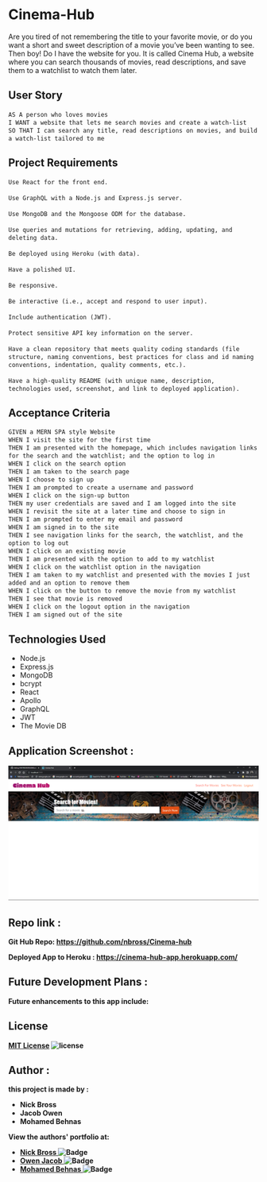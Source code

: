 # Cinema-Hub
Are you tired of not remembering the title to your favorite movie, or do you want a short and sweet description of a movie you’ve been wanting to see. Then boy! Do I have the website for you. It is called Cinema Hub, a website where you can search thousands of movies, read descriptions, and save them to a watchlist to watch them later.
## User Story

```
AS A person who loves movies 
I WANT a website that lets me search movies and create a watch-list
SO THAT I can search any title, read descriptions on movies, and build a watch-list tailored to me
```

## Project Requirements

```
Use React for the front end.

Use GraphQL with a Node.js and Express.js server.

Use MongoDB and the Mongoose ODM for the database.

Use queries and mutations for retrieving, adding, updating, and deleting data.

Be deployed using Heroku (with data).

Have a polished UI.

Be responsive.

Be interactive (i.e., accept and respond to user input).

Include authentication (JWT).

Protect sensitive API key information on the server.

Have a clean repository that meets quality coding standards (file structure, naming conventions, best practices for class and id naming conventions, indentation, quality comments, etc.).

Have a high-quality README (with unique name, description, technologies used, screenshot, and link to deployed application).
```

## Acceptance Criteria 
```
GIVEN a MERN SPA style Website
WHEN I visit the site for the first time
THEN I am presented with the homepage, which includes navigation links for the search and the watchlist; and the option to log in
WHEN I click on the search option
THEN I am taken to the search page
WHEN I choose to sign up
THEN I am prompted to create a username and password
WHEN I click on the sign-up button
THEN my user credentials are saved and I am logged into the site
WHEN I revisit the site at a later time and choose to sign in
THEN I am prompted to enter my email and password
WHEN I am signed in to the site
THEN I see navigation links for the search, the watchlist, and the option to log out
WHEN I click on an existing movie
THEN I am presented with the option to add to my watchlist
WHEN I click on the watchlist option in the navigation
THEN I am taken to my watchlist and presented with the movies I just added and an option to remove them
WHEN I click on the button to remove the movie from my watchlist
THEN I see that movie is removed
WHEN I click on the logout option in the navigation
THEN I am signed out of the site
```

## Technologies Used
* Node.js
* Express.js
* MongoDB
* bcrypt
* React
* Apollo
* GraphQL
* JWT
* The Movie DB

## Application Screenshot :

![Cinema-Hub](/client/src/assets//img/Screenshot-007.png)

## Repo link : 

<b>Git Hub Repo:<b> https://github.com/nbross/Cinema-hub 
  
<b>Deployed App to Heroku :<b> https://cinema-hub-app.herokuapp.com/

## Future Development Plans :
<b>Future enhancements to this app include:</b>


## License
[MIT License](./LICENSE)
![license](https://img.shields.io/badge/License-MIT-blue)


## Author :
  <b>this project is made by :</b>
 - Nick Bross
 - Jacob Owen
 - Mohamed Behnas 
  
<b>View the authors' portfolio at:  </b>
- [Nick Bross ](https://nbross.github.io/react-port/)
  ![Badge](https://img.shields.io/badge/Github-Nick-Bross)
- [Owen Jacob ](https:/jacobowen.github.io/react-portfolio/)
  ![Badge](https://img.shields.io/badge/Github-Owen-Jacob)
- [Mohamed Behnas ](https://tranquil-eyrie-31006.herokuapp.com/#/)
  ![Badge](https://img.shields.io/badge/Github-Mohamed-Behnas)
